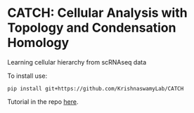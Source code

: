 # CATCH: Cellular Analysis with Topology and Condensation Homology
Learning cellular hierarchy from scRNAseq data

To install use:

`pip install git+https://github.com/KrishnaswamyLab/CATCH`


Tutorial in the repo [here]( https://github.com/KrishnaswamyLab/CATCH/blob/main/tutorial/tutorial.ipynb).
